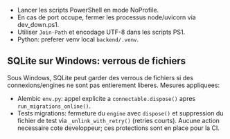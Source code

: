 * Lancer les scripts PowerShell en mode NoProfile.
* En cas de port occupe, fermer les processus node/uvicorn via dev_down.ps1.
* Utiliser `Join-Path` et encodage UTF-8 dans les scripts PS1.
* Python: preferer venv local `backend/.venv`.

## SQLite sur Windows: verrous de fichiers

Sous Windows, SQLite peut garder des verrous de fichiers si des connexions/engines ne sont pas entierement liberes. Mesures appliquees:

* Alembic `env.py`: appel explicite a `connectable.dispose()` apres `run_migrations_online()`.
* Tests migrations: fermeture du `engine` avec `dispose()` et suppression du fichier de test via `_unlink_with_retry()` (retries courts).
  Aucune action necessaire cote developpeur; ces protections sont en place pour la CI.

